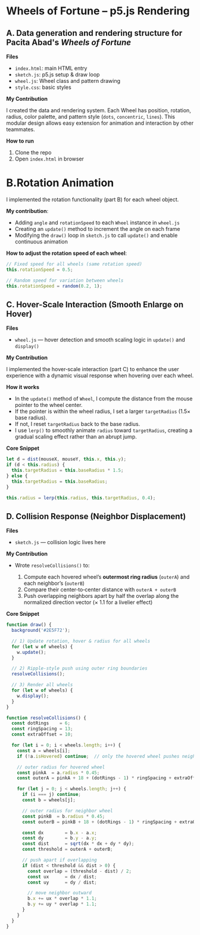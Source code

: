 # Wheels of Fortune – p5.js Rendering

## A. Data generation and rendering structure for Pacita Abad's *Wheels of Fortune*

**Files**

- `index.html`: main HTML entry
- `sketch.js`: p5.js setup & draw loop
- `wheel.js`: Wheel class and pattern drawing
- `style.css`: basic styles

**My Contribution**

I created the data and rendering system. Each Wheel has position, rotation, radius, color palette, and pattern style (`dots`, `concentric`, `lines`). This modular design allows easy extension for animation and interaction by other teammates.

**How to run**

1. Clone the repo
2. Open `index.html` in browser


# B.Rotation Animation

I implemented the rotation functionality (part B) for each wheel object. 

**My contribution**:
- Adding `angle` and `rotationSpeed` to each `Wheel` instance in `wheel.js`
- Creating an `update()` method to increment the angle on each frame
- Modifying the `draw()` loop in `sketch.js` to call `update()` and enable continuous animation

**How to adjust the rotation speed of each wheel**:
```js
// Fixed speed for all wheels (same rotation speed)
this.rotationSpeed = 0.5;

// Random speed for variation between wheels
this.rotationSpeed = random(0.2, 1);
```


## C. Hover-Scale Interaction (Smooth Enlarge on Hover)

**Files**

* `wheel.js` — hover detection and smooth scaling logic in `update()` and `display()`

**My Contribution**

I implemented the hover‐scale interaction (part C) to enhance the user experience with a dynamic visual response when hovering over each wheel.

**How it works**

- In the `update()` method of `Wheel`, I compute the distance from the mouse pointer to the wheel center.
- If the pointer is within the wheel radius, I set a larger `targetRadius` (1.5× base radius).
- If not, I reset `targetRadius` back to the base radius.
- I use `lerp()` to smoothly animate `radius` toward `targetRadius`, creating a gradual scaling effect rather than an abrupt jump.

**Core Snippet**

```js
let d = dist(mouseX, mouseY, this.x, this.y);
if (d < this.radius) {
  this.targetRadius = this.baseRadius * 1.5;
} else {
  this.targetRadius = this.baseRadius;
}

this.radius = lerp(this.radius, this.targetRadius, 0.4);


```

## D. Collision Response (Neighbor Displacement)

**Files**

* `sketch.js` — collision logic lives here

**My Contribution**

* Wrote `resolveCollisions()` to:

  1. Compute each hovered wheel’s **outermost ring radius** (`outerA`) and each neighbor’s (`outerB`)
  2. Compare their center‐to‐center distance with `outerA + outerB`
  3. Push overlapping neighbors apart by half the overlap along the normalized direction vector (× 1.1 for a livelier effect)

**Core Snippet**

```js
function draw() {
  background('#2E5F72');

  // 1) Update rotation, hover & radius for all wheels
  for (let w of wheels) {
    w.update();
  }

  // 2) Ripple‐style push using outer ring boundaries
  resolveCollisions();

  // 3) Render all wheels
  for (let w of wheels) {
    w.display();
  }
}

function resolveCollisions() {
  const dotRings    = 6;
  const ringSpacing = 13;
  const extraOffset = 10;

  for (let i = 0; i < wheels.length; i++) {
    const a = wheels[i];
    if (!a.isHovered) continue;  // only the hovered wheel pushes neighbors

    // outer radius for hovered wheel
    const pinkA  = a.radius * 0.45;
    const outerA = pinkA + 18 + (dotRings - 1) * ringSpacing + extraOffset;

    for (let j = 0; j < wheels.length; j++) {
      if (i === j) continue;
      const b = wheels[j];

      // outer radius for neighbor wheel
      const pinkB  = b.radius * 0.45;
      const outerB = pinkB + 18 + (dotRings - 1) * ringSpacing + extraOffset;

      const dx        = b.x - a.x;
      const dy        = b.y - a.y;
      const dist      = sqrt(dx * dx + dy * dy);
      const threshold = outerA + outerB;

      // push apart if overlapping
      if (dist < threshold && dist > 0) {
        const overlap = (threshold - dist) / 2;
        const ux      = dx / dist;
        const uy      = dy / dist;

        // move neighbor outward
        b.x += ux * overlap * 1.1;
        b.y += uy * overlap * 1.1;
      }
    }
  }
}
```
